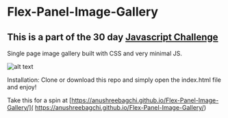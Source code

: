 # Flex-Panel-Image-Gallery

## This is a part of the 30 day [Javascript Challenge](https://javascript30.com/) 

Single page image gallery built with CSS and very minimal JS.

![alt text](https://media.giphy.com/media/ZgTz9je3JANAthbDqz/giphy.gif "Image of the project")

Installation: Clone or download this repo and simply open the index.html file and enjoy!

Take this for a spin at [https://anushreebagchi.github.io/Flex-Panel-Image-Gallery/]( https://anushreebagchi.github.io/Flex-Panel-Image-Gallery/)


